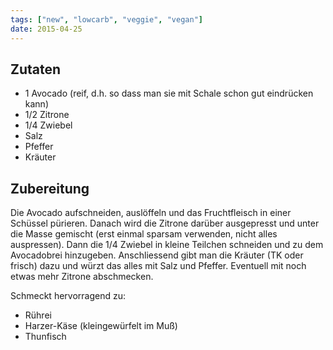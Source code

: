 ```yaml
---
tags: ["new", "lowcarb", "veggie", "vegan"]
date: 2015-04-25
---
```


## Zutaten
* 1 Avocado (reif, d.h. so dass man sie mit Schale schon gut eindrücken kann)
* 1/2 Zitrone
* 1/4 Zwiebel
* Salz
* Pfeffer
* Kräuter

## Zubereitung
Die Avocado aufschneiden, auslöffeln und das Fruchtfleisch in einer Schüssel pürieren. Danach wird die Zitrone darüber ausgepresst und unter die Masse gemischt (erst einmal sparsam verwenden, nicht alles auspressen). Dann die 1/4 Zwiebel in kleine Teilchen schneiden und zu dem Avocadobrei hinzugeben. Anschliessend gibt man die Kräuter (TK oder frisch) dazu und würzt das alles mit Salz und Pfeffer. Eventuell mit noch etwas mehr Zitrone abschmecken.

Schmeckt hervorragend zu:
* Rührei
* Harzer-Käse (kleingewürfelt im Muß)
* Thunfisch

